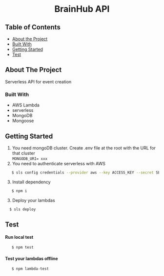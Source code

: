   <h1 align="center">BrainHub API</h3>

<!-- TABLE OF CONTENTS -->

## Table of Contents

- [About the Project](#about-the-project)
- [Built With](#built-with)
- [Getting Started](#getting-started)
- [Test](#test)

<!-- ABOUT THE PROJECT -->

## About The Project

Serverless API for event creation

### Built With

- AWS Lambda
- serverless
- MongoDB
- Mongoose

<!-- GETTING STARTED -->

## Getting Started

1. You need mongoDB cluster. Create .env file at the root with the URL for that cluster
   <br>
   `MONGODB_URI= xxx`
2. You need to authenticate serverless with AWS

```bash
   $ sls config credentials --provider aws --key ACCESS_KEY --secret SECRET_KEY
```

3. Install dependency

```bash
   $ npm i
```

3. Deploy your lambdas

```bash
  $ sls deploy
```

<!-- Test -->

## Test

#### Run local test

```bash
   $ npm test
```

#### Test your lambdas offline

```bash
   $ npm lambda-test
```
